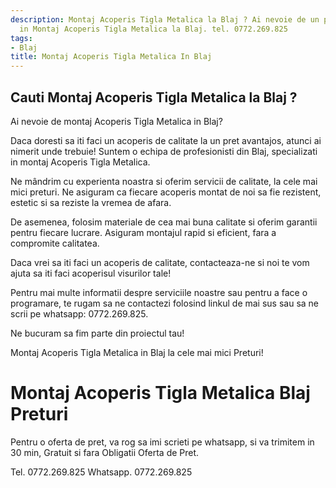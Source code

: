 ```yaml
---
description: Montaj Acoperis Tigla Metalica la Blaj ? Ai nevoie de un profesionist
  in Montaj Acoperis Tigla Metalica la Blaj. tel. 0772.269.825
tags:
- Blaj
title: Montaj Acoperis Tigla Metalica In Blaj
---
```



## Cauti Montaj Acoperis Tigla Metalica la Blaj ?

Ai nevoie de montaj Acoperis Tigla Metalica in Blaj?

Daca doresti sa iti faci un acoperis de calitate la un pret avantajos, atunci ai nimerit unde trebuie! Suntem o echipa de profesionisti din Blaj, specializati in montaj Acoperis Tigla Metalica.

Ne mândrim cu experienta noastra si oferim servicii de calitate, la cele mai mici preturi. Ne asiguram ca fiecare acoperis montat de noi sa fie rezistent, estetic si sa reziste la vremea de afara.

De asemenea, folosim materiale de cea mai buna calitate si oferim garantii pentru fiecare lucrare. Asiguram montajul rapid si eficient, fara a compromite calitatea.

Daca vrei sa iti faci un acoperis de calitate, contacteaza-ne si noi te vom ajuta sa iti faci acoperisul visurilor tale!

Pentru mai multe informatii despre serviciile noastre sau pentru a face o programare, te rugam sa ne contactezi folosind linkul de mai sus sau sa ne scrii pe whatsapp: 0772.269.825. 

Ne bucuram sa fim parte din proiectul tau! 

Montaj Acoperis Tigla Metalica in Blaj la cele mai mici Preturi!

# Montaj Acoperis Tigla Metalica Blaj Preturi
Pentru o oferta de pret, va rog sa imi scrieti pe whatsapp, si va trimitem in 30 min, Gratuit si fara Obligatii Oferta de Pret.

Tel. 0772.269.825
Whatsapp. 0772.269.825